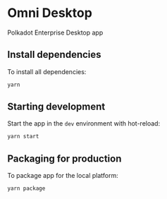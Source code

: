 # Omni Desktop

Polkadot Enterprise Desktop app

## Install dependencies

To install all dependencies:

```bash
yarn
```

## Starting development

Start the app in the `dev` environment with hot-reload:

```bash
yarn start
```

## Packaging for production

To package app for the local platform:

```bash
yarn package
```
